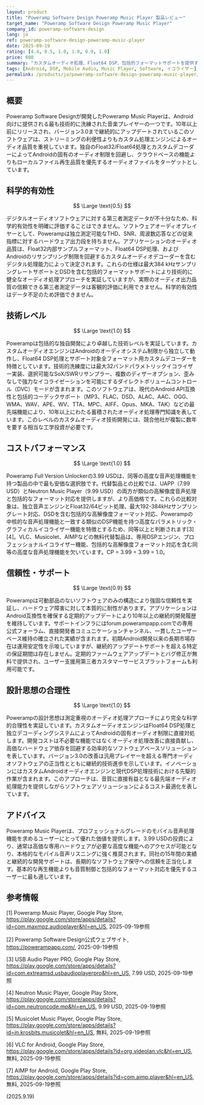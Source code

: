 ```yaml
---
layout: product
title: "Poweramp Software Design Poweramp Music Player 製品レビュー"
target_name: "Poweramp Software Design Poweramp Music Player"
company_id: poweramp-software-design
lang: ja
ref: poweramp-software-design-poweramp-music-player
date: 2025-09-19
rating: [4.4, 0.5, 1.0, 1.0, 0.9, 1.0]
price: 600
summary: "カスタムオーディオ処理、Float64 DSP、包括的フォーマットサポートを提供する高度なAndroid音楽プレイヤー。同等機能を持つ製品の中で最も安価な選択肢"
tags: [Android, DSP, Mobile Audio, Music Player, Software, イコライザー]
permalink: /products/ja/poweramp-software-design-poweramp-music-player/
---
```

## 概要

Poweramp Software Designが開発したPoweramp Music Playerは、Android向けに提供される最も技術的に洗練された音楽プレイヤーの一つです。10年以上前にリリースされ、バージョン3.0まで継続的にアップデートされているこのソフトウェアは、ストリーミングの利便性よりもカスタム処理エンジンによるオーディオ品質を重視しています。独自のFloat32/Float64処理とカスタムデコーダーによってAndroidの固有のオーディオ制限を回避し、クラウドベースの機能よりもローカルファイル再生品質を優先するオーディオファイルをターゲットとしています。

## 科学的有効性

$$ \Large \text{0.5} $$

デジタルオーディオソフトウェアに対する第三者測定データが不十分なため、科学的有効性を明確に評価することはできません。ソフトウェアオーディオプレイヤーとして、Powerampは独立測定可能なTHD、SNR、周波数応答などの従来指標に対するハードウェア出力段を持ちません。アプリケーションのオーディオ品質は、Float32内部サンプルフォーマット、Float64 DSP処理、およびAndroidのリサンプリング制限を回避するカスタムオーディオデコーダーを含むデジタル処理能力によって決定されます。これらの仕様は最大384 kHzサンプリングレートサポートとDSDを含む包括的フォーマットサポートにより技術的に健全なオーディオ処理アプローチを実証していますが、実際のオーディオ出力品質の信頼できる第三者測定データは客観的評価に利用できません。科学的有効性はデータ不足のため評価できません。

## 技術レベル

$$ \Large \text{1.0} $$

Powerampは包括的な独自開発により卓越した技術レベルを実証しています。カスタムオーディオエンジンはAndroidのオーディオシステム制限から独立して動作し、Float64 DSP処理とサポート対象全フォーマット用カスタムデコーダーを特徴としています。技術的洗練度には最大32バンドパラメトリックイコライザー実装、選択可能なSoX/SWRリサンプラー、複数のディザーオプション、歪みなしで強力なイコライゼーションを可能にするダイレクトボリュームコントロール（DVC）モードが含まれます。このソフトウェアは、現代のAndroid API互換性と包括的コーデックサポート（MP3、FLAC、DSD、ALAC、AAC、OGG、WMA、WAV、APE、WV、TTA、MPC、AIFF、Opus、MKA、TAK）などの最先端機能により、10年以上にわたる蓄積されたオーディオ処理専門知識を表しています。このレベルのカスタムオーディオ技術開発には、競合他社が複製に数年を要する相当な工学投資が必要です。

## コストパフォーマンス

$$ \Large \text{1.0} $$

Poweramp Full Version Unlockerの3.99 USDは、同等の高度な音声処理機能を持つ製品の中で最も安価な選択肢です。代替製品との比較では、UAPP（7.99 USD）とNeutron Music Player（9.99 USD）の両方が類似の高解像度音声処理と包括的なフォーマット対応を提供しますが、より高価格です。これらの比較対象は、独立音声エンジンとFloat32/64ビット処理、最大192-384kHzサンプリングレート対応、DSDを含む包括的な高解像度フォーマット対応、Powerampの中核的な音声処理機能と一致する類似のDSP機能を持つ高度なパラメトリック・グラフィカルイコライザー機能を特徴とするため、同等以上と判断されます[3][4]。VLC、Musicolet、AIMPなどの無料代替製品は、専用DSPエンジン、プロフェッショナルイコライザー機能、包括的な高解像度フォーマット対応を含む同等の高度な音声処理機能を欠いています。CP = 3.99 ÷ 3.99 = 1.0。

## 信頼性・サポート

$$ \Large \text{0.9} $$

Powerampは可動部品のないソフトウェアのみの構造により強固な信頼性を実証し、ハードウェア障害に対して本質的に耐性があります。アプリケーションはAndroid互換性を確保する定期的アップデートにより10年以上の継続的開発履歴を維持しています。サポートインフラにはforum.powerampapp.comでの専用公式フォーラム、直接開発者コミュニケーションチャンネル、一貫したユーザーベース維持の確立された実績が含まれます。初期Android開発以来の長期市場存在は運用安定性を示唆していますが、継続的アップデートサポートを超える特定の保証期間は存在しません。定期的ファームウェアアップデートとバグ修正が無料で提供され、ユーザー支援用第三者カスタマーサービスプラットフォームも利用可能です。

## 設計思想の合理性

$$ \Large \text{1.0} $$

Powerampの設計思想は測定重視のオーディオ処理アプローチにより完全な科学的合理性を実証しています。カスタムオーディオエンジンはFloat64 DSP処理と独立デコーディングシステムによってAndroidの固有オーディオ制限に直接対処します。開発コストは不必要な機能ではなくオーディオ処理改善に直接貢献し、高価なハードウェア依存を回避する効率的なソフトウェアベースソリューションを表しています。バージョン3.0の改善は汎用プレイヤーを超える専門オーディオソフトウェアの正当性とともに継続的技術進歩を示しています。イノベーションにはカスタムAndroidオーディオエンジンと現代DSP処理技術における先駆的作業が含まれます。このアプローチは、音質に直接有益となる最先端オーディオ処理能力を提供しながらソフトウェアソリューションによるコスト最適化を表しています。

## アドバイス

Poweramp Music Playerは、プロフェッショナルグレードのモバイル音声処理機能を求めるユーザーにとって優れた価値を提供します。3.99 USDの投資により、通常は高価な専用ハードウェアが必要な高度な機能へのアクセスが可能となり、本格的なモバイル音声リスニングに強く推奨されます。同社の15年間の実績と継続的な開発サポートは、長期的なソフトウェア保守への信頼を正当化します。基本的な再生機能よりも音質制御と包括的なフォーマット対応を優先するユーザーに最も適しています。

## 参考情報

[1] Poweramp Music Player, Google Play Store, https://play.google.com/store/apps/details?id=com.maxmpz.audioplayer&hl=en_US, 2025-09-19参照

[2] Poweramp Software Design公式ウェブサイト, https://powerampapp.com/, 2025-09-19参照

[3] USB Audio Player PRO, Google Play Store, https://play.google.com/store/apps/details?id=com.extreamsd.usbaudioplayerpro&hl=en_US, 7.99 USD, 2025-09-19参照

[4] Neutron Music Player, Google Play Store, https://play.google.com/store/apps/details?id=com.neutroncode.mp&hl=en_US, 9.99 USD, 2025-09-19参照

[5] Musicolet Music Player, Google Play Store, https://play.google.com/store/apps/details?id=in.krosbits.musicolet&hl=en_US, 無料, 2025-09-19参照

[6] VLC for Android, Google Play Store, https://play.google.com/store/apps/details?id=org.videolan.vlc&hl=en_US, 無料, 2025-09-19参照

[7] AIMP for Android, Google Play Store, https://play.google.com/store/apps/details?id=com.aimp.player&hl=en_US, 無料, 2025-09-19参照

(2025.9.19)